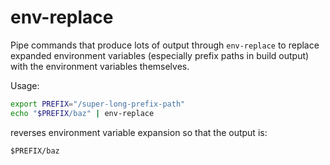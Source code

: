 # env-replace

Pipe commands that produce lots of output through `env-replace` to replace expanded environment variables
(especially prefix paths in build output) with the environment variables themselves.

Usage:

```bash
export PREFIX="/super-long-prefix-path"
echo "$PREFIX/baz" | env-replace
```

reverses environment variable expansion so that the output is:

```
$PREFIX/baz
```
